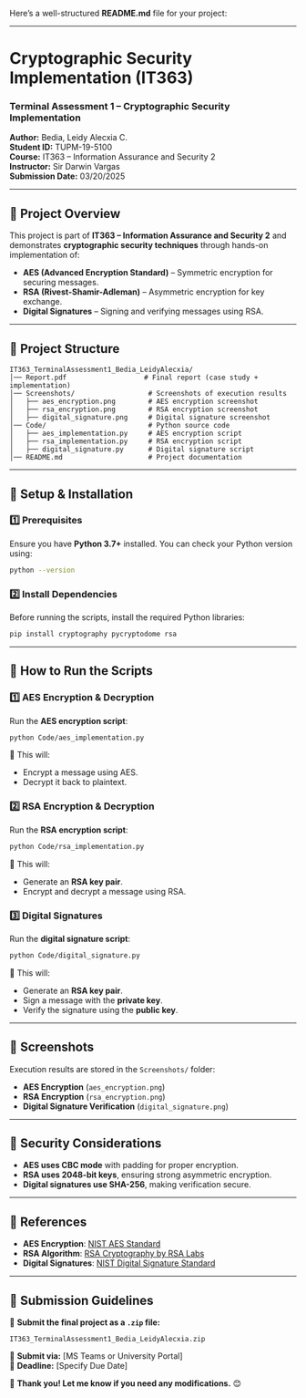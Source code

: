Here’s a well-structured **README.md** file for your project:

---

# **Cryptographic Security Implementation (IT363)**

### **Terminal Assessment 1 – Cryptographic Security Implementation**

**Author:** Bedia, Leidy Alecxia C.  
**Student ID:** TUPM-19-5100  
**Course:** IT363 – Information Assurance and Security 2  
**Instructor:** Sir Darwin Vargas  
**Submission Date:** 03/20/2025

---

## 📌 **Project Overview**

This project is part of **IT363 – Information Assurance and Security 2** and demonstrates **cryptographic security techniques** through hands-on implementation of:

- **AES (Advanced Encryption Standard)** – Symmetric encryption for securing messages.
- **RSA (Rivest-Shamir-Adleman)** – Asymmetric encryption for key exchange.
- **Digital Signatures** – Signing and verifying messages using RSA.

---

## 📁 **Project Structure**

```
IT363_TerminalAssessment1_Bedia_LeidyAlecxia/
│── Report.pdf                   # Final report (case study + implementation)
│── Screenshots/                  # Screenshots of execution results
│   ├── aes_encryption.png        # AES encryption screenshot
│   ├── rsa_encryption.png        # RSA encryption screenshot
│   ├── digital_signature.png     # Digital signature screenshot
│── Code/                         # Python source code
│   ├── aes_implementation.py     # AES encryption script
│   ├── rsa_implementation.py     # RSA encryption script
│   ├── digital_signature.py      # Digital signature script
│── README.md                     # Project documentation
```

---

## 🚀 **Setup & Installation**

### **1️⃣ Prerequisites**

Ensure you have **Python 3.7+** installed. You can check your Python version using:

```bash
python --version
```

### **2️⃣ Install Dependencies**

Before running the scripts, install the required Python libraries:

```bash
pip install cryptography pycryptodome rsa
```

---

## 🔐 **How to Run the Scripts**

### **1️⃣ AES Encryption & Decryption**

Run the **AES encryption script**:

```bash
python Code/aes_implementation.py
```

📌 This will:

- Encrypt a message using AES.
- Decrypt it back to plaintext.

### **2️⃣ RSA Encryption & Decryption**

Run the **RSA encryption script**:

```bash
python Code/rsa_implementation.py
```

📌 This will:

- Generate an **RSA key pair**.
- Encrypt and decrypt a message using RSA.

### **3️⃣ Digital Signatures**

Run the **digital signature script**:

```bash
python Code/digital_signature.py
```

📌 This will:

- Generate an **RSA key pair**.
- Sign a message with the **private key**.
- Verify the signature using the **public key**.

---

## 📸 **Screenshots**

Execution results are stored in the `Screenshots/` folder:

- **AES Encryption** (`aes_encryption.png`)
- **RSA Encryption** (`rsa_encryption.png`)
- **Digital Signature Verification** (`digital_signature.png`)

---

## 🔎 **Security Considerations**

- **AES uses CBC mode** with padding for proper encryption.
- **RSA uses 2048-bit keys**, ensuring strong asymmetric encryption.
- **Digital signatures use SHA-256**, making verification secure.

---

## 📄 **References**

- **AES Encryption**: [NIST AES Standard](https://nvlpubs.nist.gov/nistpubs/FIPS/NIST.FIPS.197.pdf)
- **RSA Algorithm**: [RSA Cryptography by RSA Labs](https://www.rsa.com)
- **Digital Signatures**: [NIST Digital Signature Standard](https://csrc.nist.gov/publications/detail/fips/186/4/final)

---

## 📌 **Submission Guidelines**

🔹 **Submit the final project as a `.zip` file:**

```
IT363_TerminalAssessment1_Bedia_LeidyAlecxia.zip
```

🔹 **Submit via:** [MS Teams or University Portal]  
🔹 **Deadline:** [Specify Due Date]

🚀 **Thank you! Let me know if you need any modifications.** 😊
